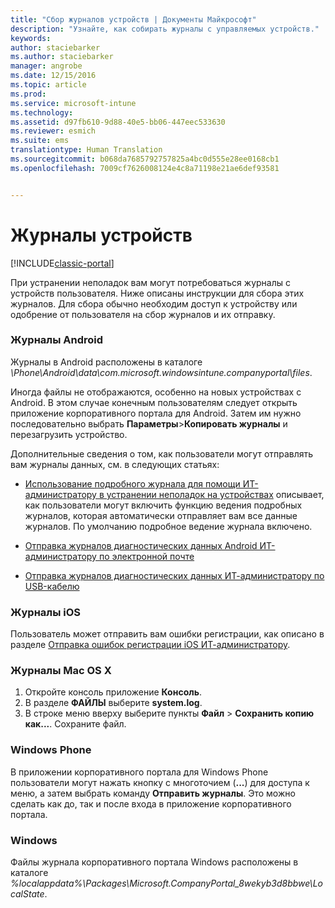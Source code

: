 ```yaml
---
title: "Сбор журналов устройств | Документы Майкрософт"
description: "Узнайте, как собирать журналы с управляемых устройств."
keywords: 
author: staciebarker
ms.author: staciebarker
manager: angrobe
ms.date: 12/15/2016
ms.topic: article
ms.prod: 
ms.service: microsoft-intune
ms.technology: 
ms.assetid: d97fb610-9d88-40e5-bb06-447eec533630
ms.reviewer: esmich
ms.suite: ems
translationtype: Human Translation
ms.sourcegitcommit: b068da7685792757825a4bc0d555e28ee0168cb1
ms.openlocfilehash: 7009cf7626008124e4c8a71198e21ae6def93581


---
```


# <a name="device-logs"></a>Журналы устройств

[!INCLUDE[classic-portal](../includes/classic-portal.md)]

При устранении неполадок вам могут потребоваться журналы с устройств пользователя. Ниже описаны инструкции для сбора этих журналов. Для сбора обычно необходим доступ к устройству или одобрение от пользователя на сбор журналов и их отправку.

### <a name="android-logs"></a>Журналы Android
Журналы в Android расположены в каталоге *<Android Device>\Phone\Android\data\com.microsoft.windowsintune.companyportal\files*.

Иногда файлы не отображаются, особенно на новых устройствах с Android. В этом случае конечным пользователям следует открыть приложение корпоративного портала для Android. Затем им нужно последовательно выбрать **Параметры**>**Копировать журналы** и перезагрузить устройство.

Дополнительные сведения о том, как пользователи могут отправлять вам журналы данных, см. в следующих статьях:

- [Использование подробного журнала для помощи ИТ-администратору в устранении неполадок на устройствах](/intune/enduser/use-verbose-logging-to-help-your-it-administrator-fix-device-issues-android) описывает, как пользователи могут включить функцию ведения подробных журналов, которая автоматически отправляет вам все данные журналов. По умолчанию подробное ведение журнала включено.

- [Отправка журналов диагностических данных Android ИТ-администратору по электронной почте](/intune/enduser/send-diagnostic-data-logs-to-your-it-administrator-using-email-android)

- [Отправка журналов диагностических данных ИТ-администратору по USB-кабелю](/intune/enduser/send-diagnostic-data-logs-to-your-it-administrator-using-a-usb-cable-android)

### <a name="ios-logs"></a>Журналы iOS

Пользователь может отправить вам ошибки регистрации, как описано в разделе [Отправка ошибок регистрации iOS ИТ-администратору](/intune/enduser/send-errors-to-your-it-admin-ios).

### <a name="mac-os-x-logs"></a>Журналы Mac OS X

1. Откройте консоль приложение **Консоль**.
2. В разделе **ФАЙЛЫ** выберите **system.log**.
3. В строке меню вверху выберите пункты **Файл** > **Сохранить копию как...**. Сохраните файл.

### <a name="windows-phone"></a>Windows Phone

В приложении корпоративного портала для Windows Phone пользователи могут нажать кнопку с многоточием (**...**) для доступа к меню, а затем выбрать команду **Отправить журналы**. Это можно сделать как до, так и после входа в приложение корпоративного портала.

### <a name="windows"></a>Windows

Файлы журнала корпоративного портала Windows расположены в каталоге *%localappdata%\Packages\Microsoft.CompanyPortal_8wekyb3d8bbwe\LocalState*.



<!--HONumber=Dec16_HO3-->


